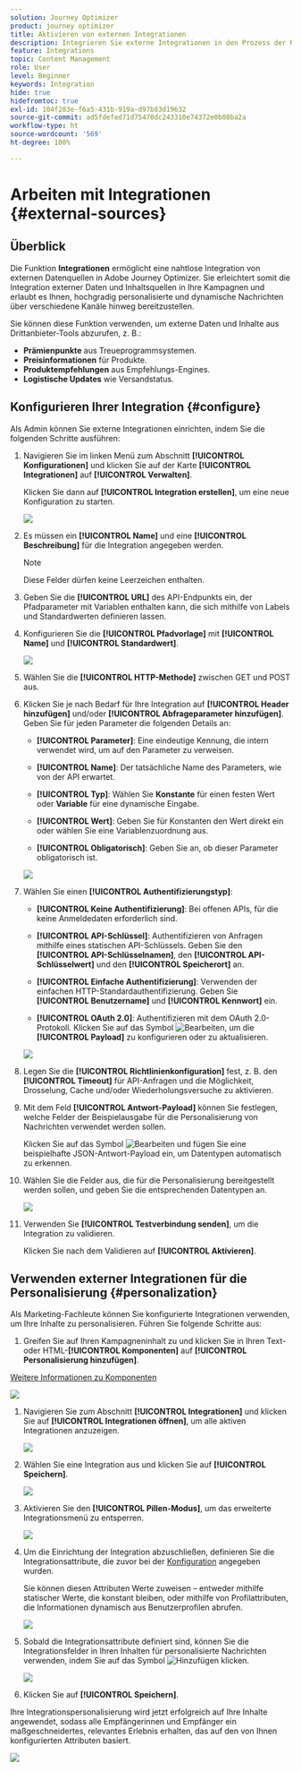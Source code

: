 ```yaml
---
solution: Journey Optimizer
product: journey optimizer
title: Aktivieren von externen Integrationen
description: Integrieren Sie externe Integrationen in den Prozess der Kanalerstellung, um Inhalte mit personalisierten und dynamischen Informationen anzureichern.
feature: Integrations
topic: Content Management
role: User
level: Beginner
keywords: Integration
hide: true
hidefromtoc: true
exl-id: 104f283e-f6a5-431b-919a-d97b83d19632
source-git-commit: ad5fdefed71d75470dc243310e74372e0b08ba2a
workflow-type: ht
source-wordcount: '569'
ht-degree: 100%

---
```


# Arbeiten mit Integrationen {#external-sources}

## Überblick

Die Funktion **Integrationen** ermöglicht eine nahtlose Integration von externen Datenquellen in Adobe Journey Optimizer. Sie erleichtert somit die Integration externer Daten und Inhaltsquellen in Ihre Kampagnen und erlaubt es Ihnen, hochgradig personalisierte und dynamische Nachrichten über verschiedene Kanäle hinweg bereitzustellen.

Sie können diese Funktion verwenden, um externe Daten und Inhalte aus Drittanbieter-Tools abzurufen, z. B.:

* **Prämienpunkte** aus Treueprogrammsystemen.
* **Preisinformationen** für Produkte.
* **Produktempfehlungen** aus Empfehlungs-Engines.
* **Logistische Updates** wie Versandstatus.

## Konfigurieren Ihrer Integration {#configure}

Als Admin können Sie externe Integrationen einrichten, indem Sie die folgenden Schritte ausführen:

1. Navigieren Sie im linken Menü zum Abschnitt **[!UICONTROL Konfigurationen]** und klicken Sie auf der Karte **[!UICONTROL Integrationen]** auf **[!UICONTROL Verwalten]**.

   Klicken Sie dann auf **[!UICONTROL Integration erstellen]**, um eine neue Konfiguration zu starten.

   ![](assets/external-integration-config-1.png)

1. Es müssen ein **[!UICONTROL Name]** und eine **[!UICONTROL Beschreibung]** für die Integration angegeben werden.

   >[!NOTE]
   >
   >Diese Felder dürfen keine Leerzeichen enthalten.

1. Geben Sie die **[!UICONTROL URL]** des API-Endpunkts ein, der Pfadparameter mit Variablen enthalten kann, die sich mithilfe von Labels und Standardwerten definieren lassen.

1. Konfigurieren Sie die **[!UICONTROL Pfadvorlage]** mit **[!UICONTROL Name]** und **[!UICONTROL Standardwert]**.

   ![](assets/external-integration-config-2.png)

1. Wählen Sie die **[!UICONTROL HTTP-Methode]** zwischen GET und POST aus.

1. Klicken Sie je nach Bedarf für Ihre Integration auf **[!UICONTROL Header hinzufügen]** und/oder **[!UICONTROL Abfrageparameter hinzufügen]**. Geben Sie für jeden Parameter die folgenden Details an:

   * **[!UICONTROL Parameter]**: Eine eindeutige Kennung, die intern verwendet wird, um auf den Parameter zu verweisen.

   * **[!UICONTROL Name]**: Der tatsächliche Name des Parameters, wie von der API erwartet.

   * **[!UICONTROL Typ]**: Wählen Sie **Konstante** für einen festen Wert oder **Variable** für eine dynamische Eingabe.

   * **[!UICONTROL Wert]**: Geben Sie für Konstanten den Wert direkt ein oder wählen Sie eine Variablenzuordnung aus.

   * **[!UICONTROL Obligatorisch]**: Geben Sie an, ob dieser Parameter obligatorisch ist.

   ![](assets/external-integration-config-3.png)

1. Wählen Sie einen **[!UICONTROL Authentifizierungstyp]**:

   * **[!UICONTROL Keine Authentifizierung]**: Bei offenen APIs, für die keine Anmeldedaten erforderlich sind.

   * **[!UICONTROL API-Schlüssel]**: Authentifizieren von Anfragen mithilfe eines statischen API-Schlüssels. Geben Sie den **[!UICONTROL API-Schlüsselnamen]**, den **[!UICONTROL API-Schlüsselwert]** und den **[!UICONTROL Speicherort]** an.

   * **[!UICONTROL Einfache Authentifizierung]**: Verwenden der einfachen HTTP-Standardauthentifizierung. Geben Sie **[!UICONTROL Benutzername]** und **[!UICONTROL Kennwort]** ein.

   * **[!UICONTROL OAuth 2.0]**: Authentifizieren mit dem OAuth 2.0-Protokoll. Klicken Sie auf das Symbol ![Bearbeiten](assets/do-not-localize/Smock_Edit_18_N.svg), um die **[!UICONTROL Payload]** zu konfigurieren oder zu aktualisieren.

   ![](assets/external-integration-config-4.png)

1. Legen Sie die **[!UICONTROL Richtlinienkonfiguration]** fest, z. B. den **[!UICONTROL Timeout]** für API-Anfragen und die Möglichkeit, Drosselung, Cache und/oder Wiederholungsversuche zu aktivieren.

1. Mit dem Feld **[!UICONTROL Antwort-Payload]** können Sie festlegen, welche Felder der Beispielausgabe für die Personalisierung von Nachrichten verwendet werden sollen.

   Klicken Sie auf das Symbol ![Bearbeiten](assets/do-not-localize/Smock_Edit_18_N.svg) und fügen Sie eine beispielhafte JSON-Antwort-Payload ein, um Datentypen automatisch zu erkennen.

1. Wählen Sie die Felder aus, die für die Personalisierung bereitgestellt werden sollen, und geben Sie die entsprechenden Datentypen an.

   ![](assets/external-integration-config-5.png)

1. Verwenden Sie **[!UICONTROL Testverbindung senden]**, um die Integration zu validieren.

   Klicken Sie nach dem Validieren auf **[!UICONTROL Aktivieren]**.

## Verwenden externer Integrationen für die Personalisierung {#personalization}

Als Marketing-Fachleute können Sie konfigurierte Integrationen verwenden, um Ihre Inhalte zu personalisieren. Führen Sie folgende Schritte aus:

1. Greifen Sie auf Ihren Kampagneninhalt zu und klicken Sie in Ihren Text- oder HTML-**[!UICONTROL Komponenten]** auf **[!UICONTROL Personalisierung hinzufügen]**.

[Weitere Informationen zu Komponenten](../email/content-components.md)

   ![](assets/external-integration-content-1.png)

1. Navigieren Sie zum Abschnitt **[!UICONTROL Integrationen]** und klicken Sie auf **[!UICONTROL Integrationen öffnen]**, um alle aktiven Integrationen anzuzeigen.

   ![](assets/external-integration-content-2.png)

1. Wählen Sie eine Integration aus und klicken Sie auf **[!UICONTROL Speichern]**.

   ![](assets/external-integration-content-3.png)

1. Aktivieren Sie den **[!UICONTROL Pillen-Modus]**, um das erweiterte Integrationsmenü zu entsperren.

   ![](assets/external-integration-content-4.png)

1. Um die Einrichtung der Integration abzuschließen, definieren Sie die Integrationsattribute, die zuvor bei der [Konfiguration](#configure) angegeben wurden.

   Sie können diesen Attributen Werte zuweisen – entweder mithilfe statischer Werte, die konstant bleiben, oder mithilfe von Profilattributen, die Informationen dynamisch aus Benutzerprofilen abrufen.

   ![](assets/external-integration-content-5.png)

1. Sobald die Integrationsattribute definiert sind, können Sie die Integrationsfelder in Ihren Inhalten für personalisierte Nachrichten verwenden, indem Sie auf das Symbol ![Hinzufügen](assets/do-not-localize/Smock_Add_18_N.svg) klicken.

   ![](assets/external-integration-content-6.png)

1. Klicken Sie auf **[!UICONTROL Speichern]**.

Ihre Integrationspersonalisierung wird jetzt erfolgreich auf Ihre Inhalte angewendet, sodass alle Empfängerinnen und Empfänger ein maßgeschneidertes, relevantes Erlebnis erhalten, das auf den von Ihnen konfigurierten Attributen basiert.

![](assets/external-integration-content-7.png)
